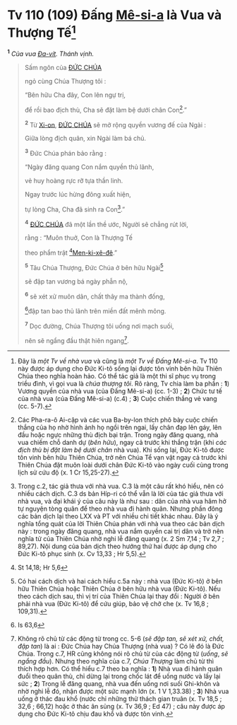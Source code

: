 # Tv 110 (109) Đấng [Mê-si-a]() là Vua và Thượng Tế[^1-c034c0b5-4104-43d7-8dfc-dea2e3cdbfff]

<sup><b>1</b></sup> _Của vua [Đa-vít](). Thánh vịnh._

> Sấm ngôn của [ĐỨC CHÚA]()
>
> ngỏ cùng Chúa Thượng tôi :
>
> “Bên hữu Cha đây, Con lên ngự trị,
>
> để rồi bao địch thù, Cha sẽ đặt làm bệ dưới chân Con[^2-c034c0b5-4104-43d7-8dfc-dea2e3cdbfff].”
>
> <sup><b>2</b></sup> Từ [Xi-on](), [ĐỨC CHÚA]() sẽ mở rộng quyền vương đế của Ngài :
>
> Giữa lòng địch quân, xin Ngài làm bá chủ.
>
> <sup><b>3</b></sup> Đức Chúa phán bảo rằng :
>
> “Ngày đăng quang Con nắm quyền thủ lãnh,
>
> vẻ huy hoàng rực rỡ tựa thần linh.
>
> Ngay trước lúc hừng đông xuất hiện,
>
> tự lòng Cha, Cha đã sinh ra Con[^3-c034c0b5-4104-43d7-8dfc-dea2e3cdbfff].”
>
> <sup><b>4</b></sup> [ĐỨC CHÚA]() đã một lần thề ước, Người sẽ chẳng rút lời,
>
> rằng : “Muôn thuở, Con là Thượng Tế
>
> theo phẩm trật [^1@-c034c0b5-4104-43d7-8dfc-dea2e3cdbfff][Men-ki-xê-đê]().”
>
> <sup><b>5</b></sup> Tâu Chúa Thượng, Đức Chúa ở bên hữu Ngài[^4-c034c0b5-4104-43d7-8dfc-dea2e3cdbfff]
>
> sẽ đập tan vương bá ngày phẫn nộ,
>
> <sup><b>6</b></sup> sẽ xét xử muôn dân, chất thây ma thành đống,
>
> [^2@-c034c0b5-4104-43d7-8dfc-dea2e3cdbfff]đập tan bao thủ lãnh trên miền đất mênh mông.
>
> <sup><b>7</b></sup> Dọc đường, Chúa Thượng tôi uống nơi mạch suối,
>
> nên sẽ ngẩng đầu thật hiên ngang[^5-c034c0b5-4104-43d7-8dfc-dea2e3cdbfff].

[^1-c034c0b5-4104-43d7-8dfc-dea2e3cdbfff]: Đây là _một Tv về nhà vua_ và cũng là _một Tv về Đấng Mê-si-a_. Tv 110 này được áp dụng cho Đức Ki-tô sống lại được tôn vinh bên hữu Thiên Chúa theo nghĩa hoàn hảo. Có thể tác giả là một thi sĩ phục vụ trong triều đình, vì gọi vua là _chúa thượng tôi_. Rõ ràng, Tv chia làm ba phần : **1**) Vương quyền của nhà vua (của Đấng Mê-si-a) (cc. 1-3) ; **2**) Chức tư tế của nhà vua (của Đấng Mê-si-a) (c.4) ; **3**) Cuộc chiến thắng vẻ vang (cc. 5-7).

[^2-c034c0b5-4104-43d7-8dfc-dea2e3cdbfff]: Các Pha-ra-ô Ai-cập và các vua Ba-by-lon thích phô bày cuộc chiến thắng của họ nhờ hình ảnh họ ngồi trên ngai, lấy chân đạp lên gáy, lên đầu hoặc ngực những thù địch bại trận. Trong ngày đăng quang, nhà vua chiếm chỗ danh dự (_bên hữu_), ngay cả trước khi thắng trận (khi _các địch thù bị đặt làm bệ dưới chân_ nhà vua). Khi sống lại, Đức Ki-tô được tôn vinh bên hữu Thiên Chúa, trở nên Chúa Tể vạn vật ngay cả trước khi Thiên Chúa đặt muôn loài dưới chân Đức Ki-tô vào ngày cuối cùng trong lịch sử cứu độ (x. 1 Cr 15,25-27).

[^3-c034c0b5-4104-43d7-8dfc-dea2e3cdbfff]: Trong c.2, tác giả thưa với nhà vua. C.3 là một câu rất khó hiểu, nên có nhiều cách dịch. C.3 ds bản Híp-ri có thể vẫn là lời của tác giả thưa với nhà vua, và đại khái ý của câu này là như sau : dân của nhà vua hăm hở tự nguyện tòng quân để theo nhà vua đi hành quân. Nhưng phần đông các bản dịch lại theo LXX và PT với nhiều chi tiết khác nhau. Đây là ý nghĩa tổng quát của lời Thiên Chúa phán với nhà vua theo các bản dịch này : trong ngày đăng quang, nhà vua nắm quyền cai trị dân và trở nên nghĩa tử của Thiên Chúa nhờ nghi lễ đăng quang (x. 2 Sm 7,14 ; Tv 2,7 ; 89,27). Nội dung của bản dịch theo hướng thứ hai được áp dụng cho Đức Ki-tô phục sinh (x. Cv 13,33 ; Hr 5,5).

[^4-c034c0b5-4104-43d7-8dfc-dea2e3cdbfff]: Có hai cách dịch và hai cách hiểu c.5a này : nhà vua (Đức Ki-tô) ở bên hữu Thiên Chúa hoặc Thiên Chúa ở bên hữu nhà vua (Đức Ki-tô). Nếu theo cách dịch sau, thì vị trí của Thiên Chúa lại thay đổi : Người ở bên phải nhà vua (Đức Ki-tô) để cứu giúp, bảo vệ chở che (x. Tv 16,8 ; 109,31).

[^5-c034c0b5-4104-43d7-8dfc-dea2e3cdbfff]: Không rõ chủ từ các động từ trong cc. 5-6 (_sẽ đập tan, sẽ xét xử, chất, đập tan_) là ai : Đức Chúa hay Chúa Thượng (nhà vua) ? Có lẽ đó là Đức Chúa. Trong c.7, HR cũng không nói rõ chủ từ của các động từ (_uống_, _sẽ ngẩng đầu_). Nhưng theo nghĩa của c.7, _Chúa Thượng_ làm chủ từ thì thích hợp hơn. Có thể hiểu c.7 theo ba nghĩa : **1**) Nhà vua đi hành quân đuổi theo quân thù, chỉ dừng lại trong chốc lát để uống nước và lấy lại sức ; **2**) Trong lễ đăng quang, nhà vua đến uống nơi suối Ghi-khôn và nhờ nghi lễ đó, nhận được một sức mạnh lớn (x. 1 V 1,33.38) ; **3**) Nhà vua uống ở thác đau khổ (nước chỉ những thử thách gian truân (x. Tv 18,5 ; 32,6 ; 66,12) hoặc ở thác ân sủng (x. Tv 36,9 ; Ed 47) ; câu này được áp dụng cho Đức Ki-tô chịu đau khổ và được tôn vinh.

[^1@-c034c0b5-4104-43d7-8dfc-dea2e3cdbfff]: St 14,18; Hr 5,6

[^2@-c034c0b5-4104-43d7-8dfc-dea2e3cdbfff]: Is 63,6
